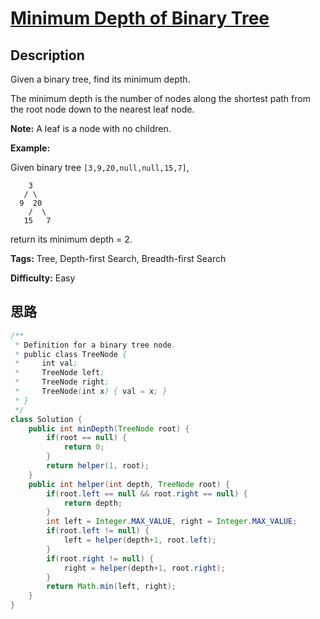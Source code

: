 # [Minimum Depth of Binary Tree][title]

## Description

Given a binary tree, find its minimum depth.

The minimum depth is the number of nodes along the shortest path from the root node down to the nearest leaf node.

**Note:**  A leaf is a node with no children.

**Example:**

Given binary tree `[3,9,20,null,null,15,7]`,

        3
       / \
      9  20
        /  \
       15   7

return its minimum depth = 2.


**Tags:** Tree, Depth-first Search, Breadth-first Search

**Difficulty:** Easy

## 思路

``` java
/**
 * Definition for a binary tree node.
 * public class TreeNode {
 *     int val;
 *     TreeNode left;
 *     TreeNode right;
 *     TreeNode(int x) { val = x; }
 * }
 */
class Solution {
    public int minDepth(TreeNode root) {
        if(root == null) {
            return 0;
        }
        return helper(1, root);
    }
    public int helper(int depth, TreeNode root) {        
        if(root.left == null && root.right == null) {
            return depth;
        }
        int left = Integer.MAX_VALUE, right = Integer.MAX_VALUE;
        if(root.left != null) {
            left = helper(depth+1, root.left);
        }
        if(root.right != null) {
            right = helper(depth+1, root.right);
        }
        return Math.min(left, right);
    }
}
```

[title]: https://leetcode.com/problems/minimum-depth-of-binary-tree
